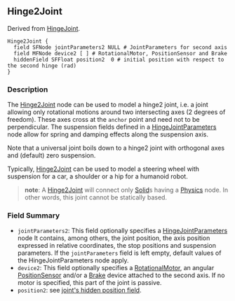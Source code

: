 ## Hinge2Joint

Derived from [HingeJoint](hingejoint.md).

```
Hinge2Joint {
  field SFNode jointParameters2 NULL # JointParameters for second axis
  field MFNode device2 [ ] # RotationalMotor, PositionSensor and Brake
  hiddenField SFFloat position2  0 # initial position with respect to the second hinge (rad)
}
```

### Description

The [Hinge2Joint](#hinge2joint) node can be used to model a hinge2 joint, i.e. a
joint allowing only rotational motions around two intersecting axes (2 degrees
of freedom). These axes cross at the `anchor` point and need not to be
perpendicular. The suspension fields defined in a
[HingeJointParameters](hingejointparameters.md) node allow for spring and
damping effects along the suspension axis.

Note that a universal joint boils down to a hinge2 joint with orthogonal axes
and (default) zero suspension.

Typically, [Hinge2Joint](#hinge2joint) can be used to model a steering wheel
with suspension for a car, a shoulder or a hip for a humanoid robot.

> **note**:
A [Hinge2Joint](#hinge2joint) will connect only [Solid](solid.md)s having a
[Physics](physics.md) node. In other words, this joint cannot be statically
based.

### Field Summary

- `jointParameters2`: This field optionally specifies a
[HingeJointParameters](hingejointparameters.md) node It contains, among others,
the joint position, the axis position expressed in relative coordinates, the
stop positions and suspension parameters. If the `jointParameters` field is left
empty, default values of the HingeJointParameters node apply.
- `device2`: This field optionally specifies a
[RotationalMotor](rotationalmotor.md), an angular
[PositionSensor](positionsensor.md) and/or a [Brake](brake.md) device attached
to the second axis. If no motor is specified, this part of the joint is passive.
- `position2`: see [joint's hidden position field](rotationalmotor.md).
